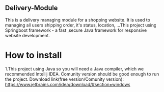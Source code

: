 ## Delivery-Module
This is a delivery managing module for a shopping website. It is used to managing all users shipping order, it's status, location, ...This project using Springboot framework - a fast ,secure Java framework for responsive website development.
# How to install
1.This project using Java so you will need a Java compiler, which we recommended Intellij IDEA. Comunity version should be good enough to run the project.
Download link(free version/Comunity version): https://www.jetbrains.com/idea/download/#section=windows
